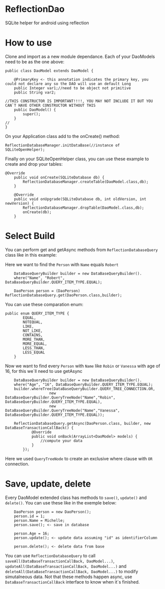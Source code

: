 # ReflectionDao
SQLite helper for android using reflection

# How to use

Clone and import as a new module dependance.
Each of your DaoModels need to be as the one above:

```
public class DaoModel extends DaoModel {

    @PrimaryKey <- this annotation indicates the primary key, you could not declare any so the DAO will use an default Long
    public Integer var1;//need to be object not primitive
    public String var2;

//THIS CONSTRUCTOR IS IMPORTANT!!!!, YOU MAY NOT INCLUDE IT BUT YOU CAN`T HAVE OTHER CONSTRUCTOR WITHOUT THIS
    public DaoModel() {
        super();
    }
//
}
```
On your Application class add to the onCreate() method:
```
ReflectionDatabaseManager.initDataBase(//instance of SQLiteOpenHelper);
```
Finally on your SQLiteOpenHelper class, you can use these example to create and drop your tables:

```
@Override
    public void onCreate(SQLiteDatabase db) {
        ReflectionDatabaseManager.createTable(DaoModel.class,db);
    }

    @Override
    public void onUpgrade(SQLiteDatabase db, int oldVersion, int newVersion) {
        ReflectionDatabaseManager.dropTable(DaoModel.class,db);
        onCreate(db);
    }
```

# Select Build

You can perform get and getAsync methods from `ReflectionDatabaseQuery` class like in this example:

Here we want to find the `Person` with `Name` equals `Robert`
```
    DataBaseQueryBuilder builder = new DataBaseQueryBuilder().
    where("Name", "Robert", DataBaseQueryBuilder.QUERY_ITEM_TYPE.EQUAL);
    
    DaoPerson person = (DaoPerson) ReflectionDatabaseQuery.get(DaoPerson.class,builder);
```

You can use these comparation enum:
```
public enum QUERY_ITEM_TYPE {
        EQUAL,
        NOTEQUAL,
        LIKE,
        NOT_LIKE,
        CONTAINS,
        MORE_THAN,
        MORE_EQUAL,
        LESS_THAN,
        LESS_EQUAL
    }
```

Now we want to find every `Person` with `Name` like `Robin` or `Vanessa` with age of 16, for this we\`ll need to use getAsync
```
    DataBaseQueryBuilder builder = new DataBaseQueryBuilder().
    where("Age", "16", DataBaseQueryBuilder.QUERY_ITEM_TYPE.EQUAL);
    builder.whereTree(DataBaseQueryBuilder.QUERY_TREE_CONNECTION.OR,
                    new DataBaseQueryBuilder.QueryTreeNode("Name","Robin", DataBaseQueryBuilder.QUERY_ITEM_TYPE.EQUAL),
                    new DataBaseQueryBuilder.QueryTreeNode("Name","Vanessa", DataBaseQueryBuilder.QUERY_ITEM_TYPE.EQUAL));
    
    ReflectionDatabaseQuery.getAsync(DaoPerson.class, builder, new DataBaseTransactionCallBack() {
            @Override
            public void onBack(ArrayList<DaoModel> models) {
                //compute your data
            }
        });
```
Here we used `QueryTreeNode` to create an exclusive where clause with `OR` connection.

# Save, update, delete

Every DaoModel extended class has methods to `save()`, `update()` and `delete()`. You can use these like in the exemple below:
```
    DaoPerson person = new DaoPerson();
    person.id = 1;
    person.Name = Michelle;
    person.save(); <- save in database
    
    person.Age = 16;
    person.update(); <- update data assuming "id" as identifierColumn
    
    person.delete(); <- delete data from base
```
You can use `ReflectionDatabaseQuery` to call `saveAll(DataBaseTransactionCallBack, DaoModel...)`, `updateAll(DataBaseTransactionCallBack, DaoModel...)` and `deleteAll(DataBaseTransactionCallBack, DaoModel...)` to modify simutalneous data. Not that these methods happen async, use `DataBaseTransactionCallBack` interface to know when it\`s finished.
